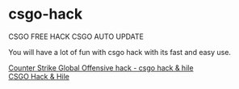 # csgo-hack

CSGO FREE HACK
CSGO AUTO UPDATE

You will have a lot of fun with csgo hack with its fast and easy use.

<a href="https://memoryhackers.org/forums/konular/counter-strike-global-offensive-sbyte-vip-hack-2022.44961/">Counter Strike Global Offensive hack - csgo hack & hile</a>
<br />
<a href="https://memoryhackers.org/forums/csgo-hack-hile.200/">CSGO Hack & Hile</a>

